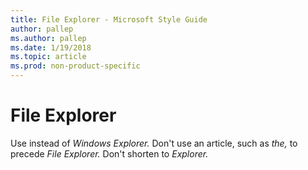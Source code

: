```yaml
---
title: File Explorer - Microsoft Style Guide
author: pallep
ms.author: pallep
ms.date: 1/19/2018
ms.topic: article
ms.prod: non-product-specific
---
```


# File Explorer

Use instead of *Windows Explorer.* Don't use an article, such as *the,* to precede *File Explorer.* Don't shorten to *Explorer.*
